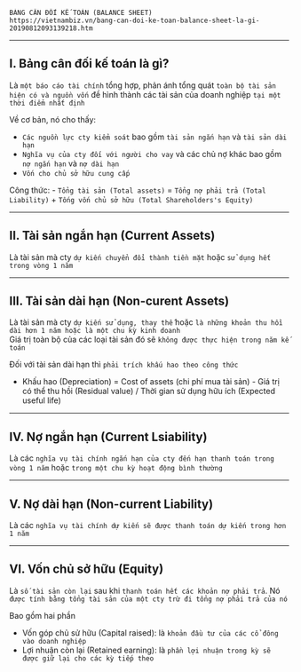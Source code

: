     BẢNG CÂN ĐỐI KẾ TOÁN (BALANCE SHEET)
    https://vietnambiz.vn/bang-can-doi-ke-toan-balance-sheet-la-gi-20190812093139218.htm

---

## I. Bảng cân đối kế toán là gì?

Là `một báo cáo tài chính` tổng hợp, phản ánh tổng quát `toàn bộ tài sản hiện có và nguồn vốn` đề hình thành các tài sản của doanh nghiệp `tại một thời điểm nhất định`

Về cơ bản, nó cho thấy:

- `Các nguồn lực cty kiểm soát` bao gồm `tài sản ngắn hạn` và `tài sản dài hạn`
- `Nghĩa vụ của cty đối với người cho vay` và các chủ nợ khác bao gồm `nợ ngắn hạn` và `nợ dài hạn`
- `Vốn cho chủ sở hữu cung cấp`

Công thức: - `Tổng tài sản (Total assets)` = `Tổng nợ phải trả (Total Liability)` + `Tống vốn chủ sở hữu (Total Shareholders's Equity)`

---

## II. Tài sản ngắn hạn (Current Assets)

Là tài sản mà cty `dự kiến chuyển đổi thành tiền mặt` hoặc `sử dụng hết trong vòng 1 năm`

---

## III. Tài sản dài hạn (Non-curent Assets)

Là tài sản mà cty `dự kiến sử dụng, thay thế` hoặc `là những khoản thu hồi dài hơn 1 năm hoặc là một chu kỳ kinh doanh` \
 Giá trị toàn bộ của các loại tài sản đó sẽ `không được thực hiện trong năm kế toán`

Đối với tài sản dài hạn thì `phải trích khấu hao theo công thức`

- Khấu hao (Depreciation) = Cost of assets (chi phí mua tài sản) - Giá trị có thể thu hồi (Residual value) / Thời gian sử dụng hữu ích (Expected useful life)

---

## IV. Nợ ngắn hạn (Current Lsiability)

Là các `nghĩa vụ tài chính ngắn hạn của cty đến hạn thanh toán trong vòng 1 năm` hoặc `trong một chu kỳ hoạt động bình thường`

---

## V. Nợ dài hạn (Non-current Liability)

Là các `nghĩa vụ tài chính dự kiến sẽ được thanh toán dự kiến trong hơn 1 năm`

---

## VI. Vốn chủ sở hữu (Equity)

Là `số tài sản còn lại` sau khi `thanh toán hết các khoản nợ phải trả`. Nó `được tính bằng tổng tài sản của một cty trừ đi tổng nợ phải trả của nó`

Bao gồm hai phần

- Vốn góp chủ sử hữu (Capital raised): là `khoản đầu tư của các cổ đông vào doanh nghiệp`
- Lợi nhuận còn lại (Retained earning): là `phần lợi nhuận trong kỳ sẽ được giữ lại cho các kỳ tiếp theo`
